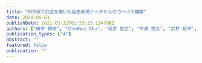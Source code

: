 ```yaml
---
title: "OCR誤り訂正を⽤いた歴史新聞データからのコーパス構築"
date: 2020-05-01
publishDate: 2021-03-31T01:53:23.134706Z
authors: ["⽥中 昂志", "Chenhui Chu", "梶原 智之", "中島 悠太", "武村 紀⼦", "⻑原 ⼀", "藤川 隆男"]
publication_types: ["4"]
abstract: ""
featured: false
publication: ""
---
```


